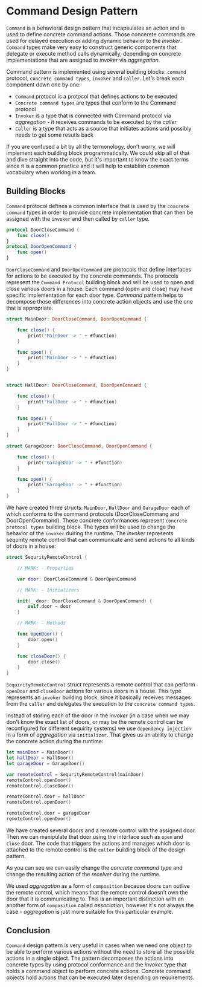 # Command Design Pattern
`Command` is a behavioral design pattern that incapsulates an action and is used to define concrete command actions. Those concerete commands are used for delayed execution or adding dynamic behavior to the *invoker*. `Command` types make very easy to construct generic components that delegate or execute method calls dynamically, depending on concrete implementations that are assigned to *invoker* via *aggregation*. 

Command pattern is implemented using several building blocks: `command` protocol, `concrete command types`, `invoker` and `caller`. Let's break each component down one by one:

- `Command` protocol is a protocol that defines actions to be executed
- `Concrete command types` are types that conform to the Command protocol
- `Invoker` is a type that is connected with Command protocol via *aggregation* - it receives commands to be executed by the *caller*
- `Caller` is a type that acts as a source that initiates actions and possibly needs to get some resutls back

If you are confused a bit by all the termonology, don't worry, we will implement each building block programmatically. We could skip all of that and dive straight into the code, but it's important to know the exact terms since it is a common practice and it will help to establish common vocabulary when working in a team. 

## Building Blocks
`Command` protocol defines a common interface that is used by the `concrete command` types in order to provide concrete implementation that can then be assigned with the `invoker` and then called by `caller` type.

```swift
protocol DoorCloseCommand {
    func close()
}
protocol DoorOpenCommand {
    func open()
}
```
`DoorCloseCommand` and `DoorOpenCommand` are protocols that define interfaces for actions to be executed by the concrete commands. The protocols represent the `Command Protocol` building block and will be used to open and close various doors in a house. Each command (open and close) may have specific implementation for each door type. *Command* pattern helps to decompose those differences into concrete action objects and use the one that is appropriate. 

```swift
struct MainDoor: DoorCloseCommand, DoorOpenCommand {

    func close() {
        print("MainDoor -> " + #function)
    }

    func open() {
        print("MainDoor -> " + #function)
    }
}


struct HallDoor: DoorCloseCommand, DoorOpenCommand {

    func close() {
        print("HallDoor -> " + #function)
    }

    func open() {
        print("HallDoor -> " + #function)
    }
}

struct GarageDoor: DoorCloseCommand, DoorOpenCommand {

    func close() {
        print("GarageDoor -> " + #function)
    }

    func open() {
        print("GarageDoor -> " + #function)
    }
}
```
We have created three structs: `MainDoor`, `HallDoor` and `GarageDoor` each of which conforms to the command protocols (DoorCloseCommang and DoorOpenCommand). These concrete conformances represent `concrete protocol types` building block. The types will be used to change the behavior of the `invoker` duiring the runtime. The *invoker* represents sequirity remote control that can communicate and send actions to all kinds of doors in a house:

```swift
struct SequrityRemoteControl {

    // MARK: - Properties

    var door: DoorCloseCommand & DoorOpenCommand

    // MARK: - Initializers

    init(_ door: DoorCloseCommand & DoorOpenCommand) {
        self.door = door
    }

    // MARK: - Methods

    func openDoor() {
        door.open()
    }

    func closeDoor() {
        door.close()
    }
}
```

`SequirityRemoteControl` struct represents a remote control that can perform `openDoor` and `closeDoor` actions for various doors in a house. This type represents an `invoker` building block, since it basically receives messages from the `caller` and delegates the execution to the `concrete command types`. 

Instead of storing each of the door in the *invoker* (in a case when we may don't know the exact list of doors, or may be the remote control can be reconfigured for different sequirity systems) we use `dependency injection` in a form of *aggregation* via `initializer`. That gives us an ability to change the concrete action during the runtime:

```swift
let mainDoor = MainDoor()
let hallDoor = HallDoor()
let garageDoor = GarageDoor()

var remoteControl = SequrityRemoteControl(mainDoor)
remoteControl.openDoor()
remoteControl.closeDoor()

remoteControl.door = hallDoor
remoteControl.openDoor()

remoteControl.door = garageDoor
remoteControl.openDoor()
```
We have created several doors and a remote control with the assigned door. Then we can manipulate that door using the interface such as `open` and `close` door. The code that triggers the actions and manages which door is attached to the remote control is the `caller` building block of the design pattern. 

As you can see we can easily change the *concrete command type* and change the resulting action of the *receiver* during the runtime. 

We used *aggregation* as a form of `composition` because doors can outlive the remote control, which means that the remote control doesn't own the door that it is communicating to. This is an important distinction with an another form of `composition` called *association*, however it's not always the case - *aggregation* is just more suitable for this particular example.

## Conclusion
`Command` design pattern is very useful in cases when we need one object to be able to perform various actions without the need to store all the possible actions in a single object. The pattern decomposes the actions into concrete types by using protocol conformance and the *invoker* type that holds a command object to perform concrete actions. Concrete command objects hold actions that can be executed later depending on requirements. 

